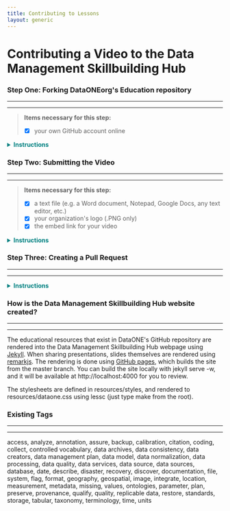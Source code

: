 ```yaml
---
title: Contributing to Lessons
layout: generic
---
```

# Contributing a Video to the Data Management Skillbuilding Hub

### Step One: Forking DataONEorg's Education repository
---
---
> **Items necessary for this step:**      
> - [x] your own GitHub account online     

<head>
<style> .indented { padding-left: 50pt; padding-right: 50pt; } </style>
</head>

<details>
<summary style="color:teal"><B>Instructions</B></summary>
<br>

<B><img src="https://drive.google.com/uc?export=view&id=1IrXJwH3BoS_Zpb5MZi04YMjqeFHvQBTU" align="center" height="" width="75" > Forking a repository</B><br>

To submit content to the Skillbuilding Hub, you need to first <B>create a fork</B> of DataONEorg's Education repository. This means you will be creating <B><i>your own private copy</i></B> of the Education repository and storing it in your <B><i>GitHub account online</i></B>. Here, <i><B>in your fork</B></i>, you can edit and upload content <B><i>without affecting the original</i></B>.The forking process will take a few minutes at most. Once you've perfected your changes, you will later <B>merge</B> the changes you have made back into the original repository.<br><br>

<B>1. Create an account online at <img src="https://drive.google.com/uc?export=view&id=1ovyl_eW1AhSYCqEsp8jsb0VsPebNT0EG" align="center" height="" width="25" > <a href="https://github.com" target="_blank" junk="_">GitHub</a>, if you don't already have one.</B><br><br><br>

<B>2. To start the forking process, go to DataONEorg's <a href="https://github.com/DataONEorg/Education" target="_blank" junk="_">Education repository</a>.</B><br><br><br>

<B>3. In the right hand corner of DataONEorg's Education repository, click the "fork" button.</B>

<ul>
  <li>Make sure you are logged into your GitHub account before you press fork.</li>
</ul>

<img src="https://drive.google.com/uc?export=view&id=1KJ3kvkiB0WbixBEfN54GuGWhgLs-qYC6" align="center" height="" width="760" class="indented"><br><br>

<B>4. The forking process is complete!</B> Check "your repositories" in your account to make sure the Education repository was successfully forked.<br><br>

<B>5. Download a PNG file of your organization's logo onto your computer</B>
<ul>
  <li>If you are associated with a university, company, or other organization you must include their logo along with your submission.</li>
  <li>Once you have downloaded the logo, make sure to name the .PNG after your organization</li>
  <li><B><i>For now the PNG will be saved on your desktop, but later we will upload it to a specific location in DataONE's GitHub repository</i></B></li>
</ul>
</details>

### <a name="video"></a>Step Two: Submitting the Video
---
---
> **Items necessary for this step:**     
> - [x]  a text file (e.g. a Word document, Notepad, Google Docs, any text editor, etc.)
> - [x]  your organization's logo (.PNG only)
> - [x] the embed link for your video

<details>
<summary style="color:teal"><B>Instructions</B></summary><br>

<B>Submitting a Video</B><br>

Videos are too large to be stored directly in DataONEorg's repository. Consequently, your video submission <i><B>must already be uploaded to a video streaming platform,</B></i> such as <img src="https://drive.google.com/uc?export=view&id=1TV4kZgGk-PDEJtaxoUpMGoRIxvFThUKG" align="center" height="" width="35" ><B>YouTube</B>, <img src="https://drive.google.com/uc?export=view&id=1VCHKXdEVNn7k8nut6_h50nyaa5o_ynhW" align="center" height="" width="25" > <B>Vimeo</B>, <img src="https://drive.google.com/uc?export=view&id=11DcjxPptG0PpDN1bOxoYDOiYByVwUGE1" align="center" height="" width="25" > <B>Facebook,</B> etc.<br>

You will be able to embed your video into DataONE's website simply by <B>submitting a markdown document</B> which contains the video metadata (also known as <B><i>"frontmatter"</i></B>) and the source code (also known as <B><i>SRC</i></B>) for the video..<br><br>

<b>The following information is needed when submitting a video to the Data Management Skillbuilding Hub:</b><br><br>
<ul>
  <li><B>title:</B> the full title of your video</li>
  <li><B>layout:</B> is always <i><B>video_cover</B></i></li>
  <li><B>tags:</B> a list of (short) keywords describing the content of the video</li>
    <ul>
      <li><a href="#tags"> a list of currently existing tags</a></li>
    </ul>
  <li><B>step:</B> a list of one or more steps of the data lifecycle to which the video applies.</li>
    <ul>
      <li><a href="https://github.com/DataONEorg/Education/blob/master/_lessons/lessons/02_datasharing/02_datasharing.pdf" target="_blank" junk="_">Learn about the data lifecycle</a></li>
    </ul>
  <li><B>related:</B> <i><B>(optional)</B></i> Choose one or a few other videos in the DataONE repository that are related to yours. List the folder name of the video</li>
    <ul>
      <li><a href="https://github.com/DataONEorg/Education/tree/master/_videos/videos" target="_blank" junk="_"> a list of existing videos</a></li>
    </ul>
  <li><B>update:</B> the date this video was created</li>
  <li><B>author:</B> a list of authors that created the video</li>
  <li><B>video_embedurl:</B> the SRC portion of your video's embed code. Instructions on where to find this can be found in <a href="#embed">Step 3</a>.</li>
  <li><B>organization:</B> name of organization that oversaw the creation of the video</li>
  <li><B>org_url:</B> website of the organization, organization logo will open this webpage when selected</li>
  <li><B>org_logo:</B> name of the organization’s logo file <i><B>(this must be a .png file).</B></i></li>
  <li><B>categories:</B> this must be listed as <i><B>["Video"]</B></i></li>

</ul>

<b>1. Copy the following text block and paste it into your empty text file</b>    
<pre>
  <code>
  ---
  title:
  layout:
  tags:
  step:
  related:
  update:
  author:
  video_embedurl:
  organization:
  org_url:
  org_logo:
  categories:
  ---
  </code>
</pre>

<B>2. Fill out the appropriate information for each of the categories</B>

<ul>
<li>Here is an example that follows the proper formatting. <B><i>Note that spaces, indents, lines, and dashes are actually very important here, so be sure to follow the formatting of the example as closely as possible!</i></B></li>
</ul>

<pre>
  <code>
  ---
  title: Example video for the data management hub
  layout: video_cover
  tags:
    - example
    - help
  step:
    - describe
    - discover
  related:
    - similar-video-to
  update:
    - August 14, 2018
  author:
    - Megan Mach
  video_embedurl: https://player.vimeo.com/video/106484168
  organization: DataONE
  org_url: http://www.dataone.org
  org_logo: DataONE.png
  resource: true
  categories: ["Video"]
  ---
  </code>
</pre>

Now your frontmatter information is completed. <B><i>Save your text file</i></B>, and we will copy and paste this text at a later step in the submission process.<br><br>

<a name= "embed"></a><B>3. Getting the Embed Code and SRC for your Video</B>

<ul>
  <li>When embedding a video into a webpage, there's a specific link that is needed</li>
  <li>To find that link, go to your video. When you click <B>"Share"</B>, there is an option that says <i>"Embed"</i> or <i>"Copy Embed Link"</i></li>
    <ul>
      <li>Other times, the embed link can be found when clicking on a video's <B>"Options"</B>. For example, on Facebook the embed option is found when you click the &nbsp; <B>...</B> &nbsp; symbol on a video</li>
    </ul>
  <li>This code allows you to display a video on your own webpage. However, you do not need the complete code. You only need a snippet of this code, called the <B>SRC.</B></li>
    <ul>
      <li>You can find the SRC because it is always near the beginning of the code and is labeled with <B>src="____"</B></li>
      <li>Copy everything that occurs <i>after</i> <B>src="</B> <i>up until</i> the <B>first right pointing arrow you encounter ( > )</B></li>
    </ul>
  <li>This portion of the code that you just copied is what you will paste next to <B>video_embedurl:</B> in the metadata section above.</li>
  </ul>
<img src="https://drive.google.com/uc?export=view&id=1eufRbGbD3OrM-3uPlb0Pag5KuhzTsByO" align="center" height="" width="800" class="indented"> <br><br>

<B>4. Create a folder for your files</B><br>

With a video, you will have to create folder in your fork as well as a markdown file to go inside of it.

<ul>
  <li>The folder should be named after the first three words of your video title, separated by dashes</li>
  <li>In your fork, go to <i>`(yourGitHubAccount)/Education/_videos/videos`</i> and click <B>"Create New File"</B>, located in the upper right-hand corner</li>
  <li>Type the name of your folder followed by <B>a slash "/"</B></li>
    <ul>
      <li>A new folder will automatically be created. Now create a file called <B><i>"index.md"</i></B></li>
    </ul>
</ul>

<img src="https://drive.google.com/uc?export=view&id=14dxAQYLrVWMqJ160hEiVOvsUPpExRlfj" align="center" height="" width="800" class="indented" ><br><br>

<B>5. Copy the "frontmatter" saved in your text file from Step One and paste it here into the markdown (.md) file</B>
  <ul>
    <li><i>Be sure to include the three dashes at the beginning and end of the section</i></li>
  </ul><br>

<B>6. Add a brief summary of your video</B>
<ul>
  <li>After the <B><i>frontmatter</i></B> section, simply provide a brief description of the video's content and its creators.</li>
</ul><br>

<B>7. Commit your Changes</B>
<ul>
  <li>Scroll to the bottom of your markdown document to commit your changes</li>
  <li><B><i>Committing</i></B> will submit the markdown file to <B><i>your</i></B> fork of the Education repository</li>
</ul>
<img src="https://drive.google.com/uc?export=view&id=1sm_ngCHroF7m1Yd8ozPmXRI044ON_6ta" align="center" height="" width="800" class="indented"><br><br>

<B>8. Uploading your organization's logo</B>
<ul>
  <li>Go to <i>`(yourGitHubAccount)/Education/_videos/videos/logos`</i> in your fork of the Education repository.</li>
  <li>Click on "Upload Files" and drag your logo here.</li>
  <li>Commit your change</li>
</ul>
</details>

### <a name= "pullrequest"></a>Step Three: Creating a Pull Request
---
---
<details>
<summary style="color:teal"><B>Instructions</B></summary><br>

<B><i>Creating a pull request</i></B> means that you are requesting the original repository to <B>"pull"</B> or accept all the changes you just made.

<ul>
  <li><i>Do not complete this step until <B>all</B> of the materials necessary for your submission have already been uploaded to GitHub!</i></li>
</ul>

<img src="https://drive.google.com/uc?export=view&id=1LEJnnxkd2Ds8oOZPpbjUxQNqF3h1NjSl" align="center" height="" width="760" >
<img src="https://drive.google.com/uc?export=view&id=1lmQpXfFXSgGT7M4_mbz4U73E44KdNwqD" align="center" height="" width="760" ><br>

<B>That's it! You have completed all the steps.</B> Once someone has approved your pull request, you will be able to find your submission in DataONE's repository.
<br>
</details>

### How is the Data Management Skillbuilding Hub website created?
---
---

The educational resources that exist in DataONE's GitHub repository are rendered into the Data Management Skillbuilding Hub webpage using <a href="https://jekyllrb.com/" target="_blank" junk="_">Jekyll</a>. When sharing presentations, slides themselves are rendered using <a href="https://github.com/gnab/remark" target="_blank" junk="_">remarkjs</a>. The rendering is done using <a href="https://pages.github.com/" target="_blank" junk="_">GitHub pages</a>, which builds the site from the master branch. You can build the site locally with jekyll serve -w, and it will be available at http://localhost:4000 for you to review.

The stylesheets are defined in resources/styles, and rendered to resources/dataone.css using lessc (just type make from the root).

### <a name="tags"></a>Existing Tags
---    
---
access, analyze, annotation, assure, backup, calibration, citation, coding, collect, controlled vocabulary, data archives, data consistency, data creators, data management plan, data model, data normalization, data processing, data quality, data services, data source, data sources, database, date, describe, disaster, recovery, discover, documentation, file, system, flag, format, geography, geospatial, image, integrate, location, measurement, metadata, missing, values, ontologies, parameter, plan, preserve, provenance, qualify, quality, replicable data, restore, standards, storage, tabular, taxonomy, terminology, time, units
